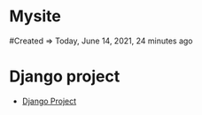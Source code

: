 # Mysite
#‎Created => Today, ‎June ‎14, ‎2021, ‏‎24 minutes ago
# Django project
* <a href="https://github.com/Amankhalsa/intro_python/tree/main/mywebsite"> Django Project </a>

